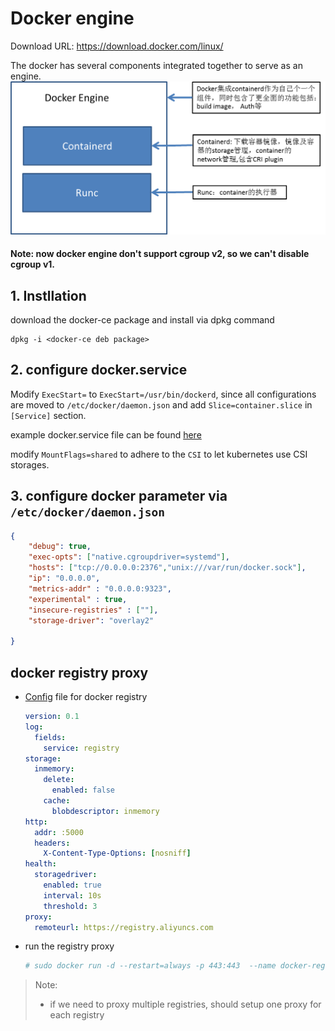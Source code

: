 # Docker engine

Download URL: https://download.docker.com/linux/

The docker has several components integrated together to serve as an engine. 
![docker componenent](./images/docker-components.png)
#### Note: now docker engine don't support cgroup v2, so we can't disable cgroup v1.

## 1. Instllation
download the docker-ce package and install via dpkg command
```
dpkg -i <docker-ce deb package>
```

## 2. configure docker.service

Modify `ExecStart=` to `ExecStart=/usr/bin/dockerd`, since all configurations are moved to `/etc/docker/daemon.json`
and add `Slice=container.slice` in `[Service]` section.

example docker.service file can be found [here](./docker.srvice)


modify `MountFlags=shared` to adhere to the `CSI` to let kubernetes use CSI storages.

## 3. configure docker parameter via `/etc/docker/daemon.json`
```json
{
    "debug": true,
    "exec-opts": ["native.cgroupdriver=systemd"],
    "hosts": ["tcp://0.0.0.0:2376","unix:///var/run/docker.sock"],
    "ip": "0.0.0.0",
    "metrics-addr" : "0.0.0.0:9323",
    "experimental" : true,
    "insecure-registries" : [""],
    "storage-driver": "overlay2"

}
```
## docker registry proxy 
- [Config](./config.yml) file for docker registry
    ```yaml
    version: 0.1
    log:
      fields:
        service: registry
    storage:
      inmemory:
        delete:
          enabled: false
        cache:
          blobdescriptor: inmemory
    http:
      addr: :5000
      headers:
        X-Content-Type-Options: [nosniff]
    health:
      storagedriver:
        enabled: true
        interval: 10s
        threshold: 3
    proxy:
      remoteurl: https://registry.aliyuncs.com
    ```
- run the registry proxy
    ```sh
    # sudo docker run -d --restart=always -p 443:443  --name docker-registry-proxy -v `pwd`/config.yml:/etc/docker/registry/config.yml  -v "$(pwd)"/registry-certs:/certs  -e REGISTRY_HTTP_ADDR=0.0.0.0:443 -e REGISTRY_HTTP_TLS_CERTIFICATE=/certs/docker.pem -e REGISTRY_HTTP_TLS_KEY=/certs/docker.key  docker.io/library/registry
    ```

> Note: 
> - if we need to proxy multiple registries, should setup one proxy for each registry